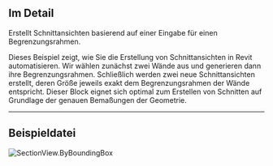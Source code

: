 ## Im Detail
Erstellt Schnittansichten basierend auf einer Eingabe für einen Begrenzungsrahmen.

Dieses Beispiel zeigt, wie Sie die Erstellung von Schnittansichten in Revit automatisieren. Wir wählen zunächst zwei Wände aus und generieren dann ihre Begrenzungsrahmen. Schließlich werden zwei neue Schnittansichten erstellt, deren Größe jeweils exakt dem Begrenzungsrahmen der Wände entspricht. Dieser Block eignet sich optimal zum Erstellen von Schnitten auf Grundlage der genauen Bemaßungen der Geometrie.

___
## Beispieldatei

![SectionView.ByBoundingBox](./Revit.Elements.Views.SectionView.ByBoundingBox_img.jpg)
